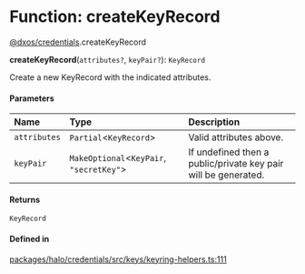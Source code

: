 # Function: createKeyRecord

[@dxos/credentials](../modules/dxos_credentials.md).createKeyRecord

**createKeyRecord**(`attributes?`, `keyPair?`): `KeyRecord`

Create a new KeyRecord with the indicated attributes.

#### Parameters

| Name | Type | Description |
| :------ | :------ | :------ |
| `attributes` | `Partial`<`KeyRecord`\> | Valid attributes above. |
| `keyPair` | `MakeOptional`<`KeyPair`, ``"secretKey"``\> | If undefined then a public/private key pair will be generated. |

#### Returns

`KeyRecord`

#### Defined in

[packages/halo/credentials/src/keys/keyring-helpers.ts:111](https://github.com/dxos/dxos/blob/main/packages/halo/credentials/src/keys/keyring-helpers.ts#L111)
